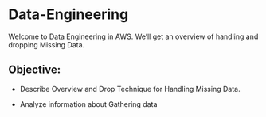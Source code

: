 # Data-Engineering
Welcome to  Data Engineering in AWS. We’ll  get an overview of handling and dropping Missing Data.
## Objective: 
- Describe Overview and Drop Technique for Handling Missing Data.

- Analyze information about Gathering data
